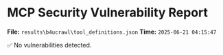# MCP Security Vulnerability Report
**File:** `results\b4ucrawl\tool_definitions.json`
**Time:** `2025-06-21 04:15:47`

✅ No vulnerabilities detected.